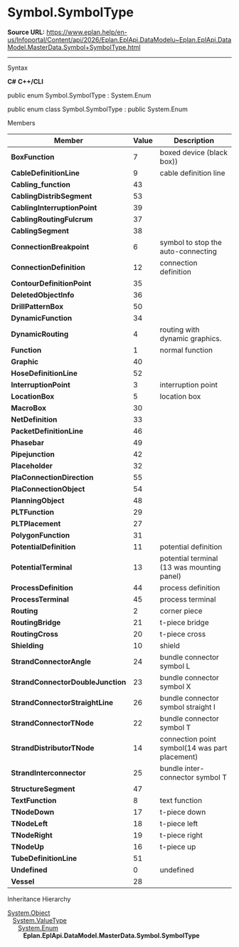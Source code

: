 # Symbol.SymbolType

**Source URL:** https://www.eplan.help/en-us/Infoportal/Content/api/2026/Eplan.EplApi.DataModelu~Eplan.EplApi.DataModel.MasterData.Symbol+SymbolType.html

---

Syntax

**C#**
**C++/CLI**


public enum Symbol.SymbolType : System.Enum

public enum class Symbol.SymbolType : public System.Enum


Members

| Member | Value | Description |
| --- | --- | --- |
| **BoxFunction** | 7 | boxed device (black box)) |
| **CableDefinitionLine** | 9 | cable definition line |
| **Cabling\_function** | 43 |  |
| **CablingDistribSegment** | 53 |  |
| **CablingInterruptionPoint** | 39 |  |
| **CablingRoutingFulcrum** | 37 |  |
| **CablingSegment** | 38 |  |
| **ConnectionBreakpoint** | 6 | symbol to stop the auto-connecting |
| **ConnectionDefinition** | 12 | connection definition |
| **ContourDefinitionPoint** | 35 |  |
| **DeletedObjectInfo** | 36 |  |
| **DrillPatternBox** | 50 |  |
| **DynamicFunction** | 34 |  |
| **DynamicRouting** | 4 | routing with dynamic graphics. |
| **Function** | 1 | normal function |
| **Graphic** | 40 |  |
| **HoseDefinitionLine** | 52 |  |
| **InterruptionPoint** | 3 | interruption point |
| **LocationBox** | 5 | location box |
| **MacroBox** | 30 |  |
| **NetDefinition** | 33 |  |
| **PacketDefinitionLine** | 46 |  |
| **Phasebar** | 49 |  |
| **Pipejunction** | 42 |  |
| **Placeholder** | 32 |  |
| **PlaConnectionDirection** | 55 |  |
| **PlaConnectionObject** | 54 |  |
| **PlanningObject** | 48 |  |
| **PLTFunction** | 29 |  |
| **PLTPlacement** | 27 |  |
| **PolygonFunction** | 31 |  |
| **PotentialDefinition** | 11 | potential definition |
| **PotentialTerminal** | 13 | potential terminal (13 was mounting panel) |
| **ProcessDefinition** | 44 | process definition |
| **ProcessTerminal** | 45 | process terminal |
| **Routing** | 2 | corner piece |
| **RoutingBridge** | 21 | t-piece bridge |
| **RoutingCross** | 20 | t-piece cross |
| **Shielding** | 10 | shield |
| **StrandConnectorAngle** | 24 | bundle connector symbol L |
| **StrandConnectorDoubleJunction** | 23 | bundle connector symbol X |
| **StrandConnectorStraightLine** | 26 | bundle connector symbol straight I |
| **StrandConnectorTNode** | 22 | bundle connector symbol T |
| **StrandDistributorTNode** | 14 | connection point symbol(14 was part placement) |
| **StrandInterconnector** | 25 | bundle inter-connector symbol T |
| **StructureSegment** | 47 |  |
| **TextFunction** | 8 | text function |
| **TNodeDown** | 17 | t-piece down |
| **TNodeLeft** | 18 | t-piece left |
| **TNodeRight** | 19 | t-piece right |
| **TNodeUp** | 16 | t-piece up |
| **TubeDefinitionLine** | 51 |  |
| **Undefined** | 0 | undefined |
| **Vessel** | 28 |  |

Inheritance Hierarchy

[System.Object](#)  
   [System.ValueType](#)  
      [System.Enum](#)  
         **Eplan.EplApi.DataModel.MasterData.Symbol.SymbolType**
